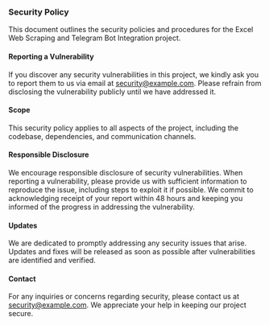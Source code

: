 ### Security Policy

This document outlines the security policies and procedures for the Excel Web Scraping and Telegram Bot Integration project.

#### Reporting a Vulnerability

If you discover any security vulnerabilities in this project, we kindly ask you to report them to us via email at [security@example.com](mailto:security@example.com). Please refrain from disclosing the vulnerability publicly until we have addressed it.

#### Scope

This security policy applies to all aspects of the project, including the codebase, dependencies, and communication channels.

#### Responsible Disclosure

We encourage responsible disclosure of security vulnerabilities. When reporting a vulnerability, please provide us with sufficient information to reproduce the issue, including steps to exploit it if possible. We commit to acknowledging receipt of your report within 48 hours and keeping you informed of the progress in addressing the vulnerability.

#### Updates

We are dedicated to promptly addressing any security issues that arise. Updates and fixes will be released as soon as possible after vulnerabilities are identified and verified.

#### Contact

For any inquiries or concerns regarding security, please contact us at [security@example.com](mailto:security@example.com). We appreciate your help in keeping our project secure.
